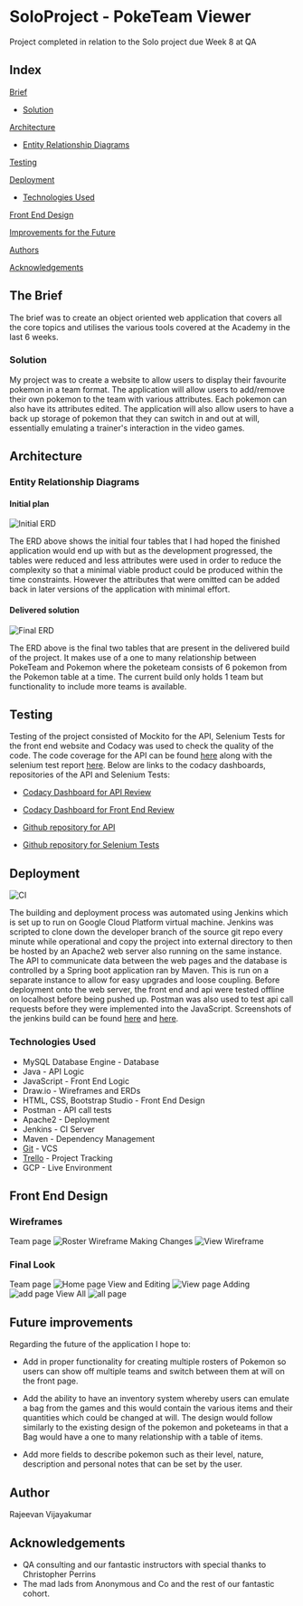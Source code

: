 # SoloProject - PokeTeam Viewer

Project completed in relation to the Solo project due Week 8 at QA

## Index
[Brief](#brief)
* [Solution](#solution)
   
[Architecture](#architecture)
* [Entity Relationship Diagrams](#erd)
	
[Testing](#testing)

[Deployment](#depl)
* [Technologies Used](#tech)
     
[Front End Design](#FE)

[Improvements for the Future](#improve)

[Authors](#auth)

[Acknowledgements](#ack)

<a name="brief"></a>
## The Brief

The brief was to create an object oriented web application that covers all the core topics and utilises the various tools covered at the Academy in the last 6 weeks.

<a name="solution"></a>
### Solution

My project was to create a website to allow users to display their favourite pokemon in a team format. The application will allow users to add/remove their own pokemon to the team with various attributes. Each pokemon can also have its attributes edited.
The application will also allow users to have a back up storage of pokemon that they can switch in and out at will, essentially emulating a trainer's interaction
in the video games.

<a name="architecture"></a>
## Architecture
<a name="erd"></a>
### Entity Relationship Diagrams
#### Initial plan
![Initial ERD](/Documentation/ER%20Diagram%20V1.png)

The ERD above shows the initial four tables that I had hoped the finished application would end up with but as the development progressed, the tables were reduced and less attributes were used in order to reduce the complexity so that a minimal viable product could be produced within the time constraints. However the attributes that were omitted can be added back in later versions of the application with minimal effort.

#### Delivered solution
![Final ERD](/Documentation/ER%20Diagram%20V3.png)

The ERD above is the final two tables that are present in the delivered build of the project. It makes use of a one to many relationship between PokeTeam and Pokemon 
where the poketeam consists of 6 pokemon from the Pokemon table at a time. The current build only holds 1 team but functionality
to include more teams is available.

<a name="testing"></a>
## Testing

Testing of the project consisted of Mockito for the API, Selenium Tests for the front end website and Codacy was used to check
the quality of the code. The code coverage for the API can be found [here](Documentation/api%20test%20coverage.PNG) along with the selenium test report [here](Documentation/report.png). Below are links to the codacy dashboards, repositories of the API and Selenium Tests:
*   [Codacy Dashboard for API Review](https://app.codacy.com/manual/RajeevanVJ96/pokeTeamApi/dashboard?bid=14198575)

*   [Codacy Dashboard for Front End Review](https://app.codacy.com/manual/RajeevanVJ96/SoloProject/dashboard?bid=14347923)

*   [Github repository for API](https://github.com/RajeevanVJ96/pokeTeamApi)

*   [Github repository for Selenium Tests](https://github.com/RajeevanVJ96/SeleniumProjectTests)
<a name="depl"></a>
## Deployment
![CI](/Documentation/CI.png)

The building and deployment process was automated using Jenkins which is set up to run on Google Cloud Platform virtual machine. Jenkins was scripted to clone down the developer branch of the source git repo every minute while operational and copy the project into external directory to then be hosted by an Apache2 web server also running on the same instance. The API to communicate data between the web pages and the database is controlled by a Spring boot application ran by Maven.
This is run on a separate instance to allow for easy upgrades and loose coupling. Before deployment onto the web server, the front end and api were tested offline on localhost before being pushed up. Postman was also used to test api call requests before they were implemented into the JavaScript. Screenshots of the jenkins build can be found [here](Documentation/jenkins%20build%201.PNG) and [here](Documentation/scriptj.PNG). 
<a name="tech"></a>
### Technologies Used

*   MySQL Database Engine - Database
*   Java - API Logic
*   JavaScript - Front End Logic
*   Draw.io - Wireframes and ERDs
*   HTML, CSS, Bootstrap Studio - Front End Design
*   Postman - API call tests
*   Apache2 - Deployment
*   Jenkins - CI Server
*   Maven - Dependency Management
*   [Git](https://github.com/RajeevanVJ96/SoloProject.git) - VCS
*   [Trello](https://trello.com/b/DJTCtsWw/team-manager) - Project Tracking
*   GCP - Live Environment

<a name="FE"></a>
## Front End Design
### Wireframes
Team page
![Roster Wireframe](/Documentation/Roster_Page.jpg)
Making Changes
![View  Wireframe](/Documentation/Edit_Mon.jpg)

### Final Look
Team page
![Home page](/Documentation/index.png)
View and Editing
![View page](/Documentation/viewadd.png)
Adding
![add page](/Documentation/add.png)
View All
![all page](/Documentation/added.png)
<a name="improve"></a>
## Future improvements

Regarding the future of the application I hope to:
*   Add in proper functionality for creating multiple rosters of Pokemon so users can
show off multiple teams and switch between them at will on the front page. 

*   Add the ability to have an inventory system whereby users can emulate a bag from the games
and this would contain the various items and their quantities which could be changed at will.
The design would follow similarly to the existing design of the pokemon and poketeams in that 
a Bag would have a one to many relationship with a table of items.

*   Add more fields to describe pokemon such as their level, nature, description and personal notes
that can be set by the user. 

<a name="auth"></a>
## Author

Rajeevan Vijayakumar

<a name="ack"></a>
## Acknowledgements

*   QA consulting and our fantastic instructors with special thanks to Christopher Perrins
*   The mad lads from Anonymous and Co and the rest of our fantastic cohort.  
